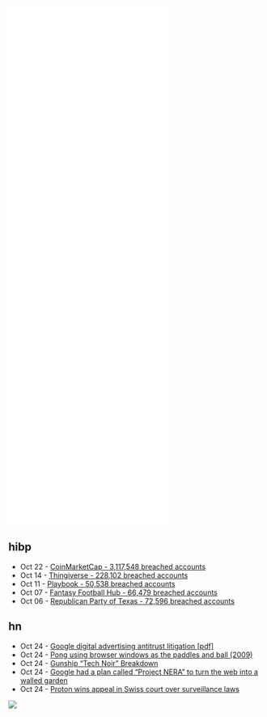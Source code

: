 ![Metrics](https://raw.githubusercontent.com/phixion/phixion/master/metrics.svg)

## hibp

<!--
for https://github.com/phixion/phixion/blob/main/.github/workflows/feeds.yml
-->
<!--START_SECTION:haveibeenpwnd-->
- Oct 22 - [CoinMarketCap - 3,117,548 breached accounts](https://haveibeenpwned.com/PwnedWebsites#CoinMarketCap)
- Oct 14 - [Thingiverse - 228,102 breached accounts](https://haveibeenpwned.com/PwnedWebsites#Thingiverse)
- Oct 11 - [Playbook - 50,538 breached accounts](https://haveibeenpwned.com/PwnedWebsites#Playbook)
- Oct 07 - [Fantasy Football Hub - 66,479 breached accounts](https://haveibeenpwned.com/PwnedWebsites#FantasyFootballHub)
- Oct 06 - [Republican Party of Texas - 72,596 breached accounts](https://haveibeenpwned.com/PwnedWebsites#RepublicanPartyOfTexas)
<!--END_SECTION:haveibeenpwnd-->

## hn

<!--
for https://github.com/phixion/phixion/blob/main/.github/workflows/feeds.yml
-->
<!--START_SECTION:hn-->
- Oct 24 - [Google digital advertising antitrust litigation [pdf]](https://storage.courtlistener.com/recap/gov.uscourts.nysd.564903/gov.uscourts.nysd.564903.152.0_1.pdf)
- Oct 24 - [Pong using browser windows as the paddles and ball (2009)](http://stewd.io/pong/)
- Oct 24 - [Gunship “Tech Noir” Breakdown](https://synthctrl.com/blogs/blog/gunship-tech-noir-breakdown)
- Oct 24 - [Google had a plan called “Project NERA” to turn the web into a walled garden](https://twitter.com/fasterthanlime/status/1452053941504684036)
- Oct 24 - [Proton wins appeal in Swiss court over surveillance laws](https://www.swissinfo.ch/eng/business/proton-wins-appeal-in-swiss-court-over-surveillance-laws/47052196)
<!--END_SECTION:hn-->

<!--
for https://yhype.me
-->
![](https://hit.yhype.me/github/profile?user_id=13013670)
